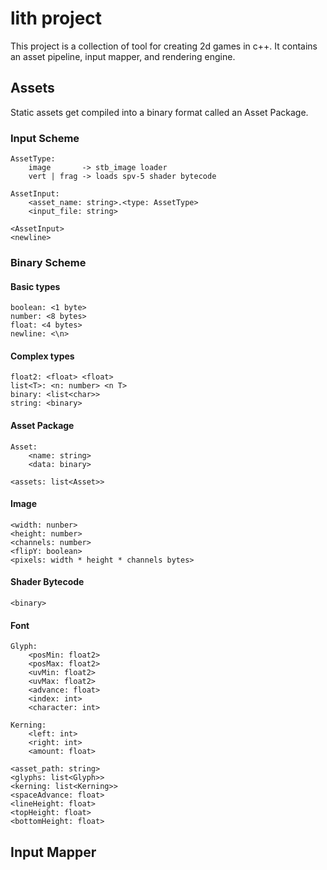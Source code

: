 # lith project

This project is a collection of tool for creating 2d games in c++. It contains an asset pipeline, input mapper, and rendering engine.

## Assets

Static assets get compiled into a binary format called an Asset Package.

### Input Scheme
```
AssetType:
    image       -> stb_image loader
    vert | frag -> loads spv-5 shader bytecode

AssetInput:
    <asset_name: string>.<type: AssetType>
    <input_file: string>

<AssetInput>
<newline>
```

### Binary Scheme

#### Basic types
```
boolean: <1 byte>
number: <8 bytes>
float: <4 bytes>
newline: <\n>
```

#### Complex types
```
float2: <float> <float>
list<T>: <n: number> <n T>
binary: <list<char>>
string: <binary>
```

#### Asset Package
```
Asset:
    <name: string>
    <data: binary>

<assets: list<Asset>>
```

#### Image
```
<width: nunber> 
<height: number> 
<channels: number> 
<flipY: boolean>
<pixels: width * height * channels bytes>
```

#### Shader Bytecode
```
<binary>
```

#### Font
```
Glyph: 
    <posMin: float2>
    <posMax: float2>
    <uvMin: float2>
    <uvMax: float2>
    <advance: float>
    <index: int>
    <character: int>

Kerning:
    <left: int>
    <right: int>
    <amount: float>

<asset_path: string>
<glyphs: list<Glyph>>
<kerning: list<Kerning>>
<spaceAdvance: float>
<lineHeight: float>
<topHeight: float>
<bottomHeight: float>
```

## Input Mapper